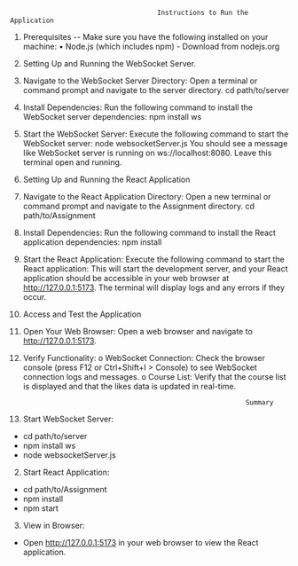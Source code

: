                                          Instructions to Run the Application
1. Prerequisites --
Make sure you have the following installed on your machine:
•	Node.js (which includes npm) - Download from nodejs.org
2. Setting Up and Running the WebSocket Server.
1.	Navigate to the WebSocket Server Directory:
Open a terminal or command prompt and navigate to the server directory.
cd path/to/server
2.	Install Dependencies:
Run the following command to install the WebSocket server dependencies:
npm install ws
3.	Start the WebSocket Server:
Execute the following command to start the WebSocket server:
node websocketServer.js
You should see a message like WebSocket server is running on ws://localhost:8080. Leave this terminal open and running.
3. Setting Up and Running the React Application
1.	Navigate to the React Application Directory:
Open a new terminal or command prompt and navigate to the Assignment directory.
cd path/to/Assignment
2.	Install Dependencies:
Run the following command to install the React application dependencies:
npm install
3.	Start the React Application:
Execute the following command to start the React application:
This will start the development server, and your React application should be accessible in your web browser at http://127.0.0.1:5173. The terminal will display logs and any errors if they occur.


4. Access and Test the Application
1.	Open Your Web Browser:
Open a web browser and navigate to http://127.0.0.1:5173.
2.	Verify Functionality:
o	WebSocket Connection: Check the browser console (press F12 or Ctrl+Shift+I > Console) to see WebSocket connection logs and messages.
o	Course List: Verify that the course list is displayed and that the likes data is updated in real-time.

                                                                Summary
1. Start WebSocket Server:
* cd path/to/server
* npm install ws
* node websocketServer.js
2.	Start React Application:
* cd path/to/Assignment
* npm install
* npm start
3.	View in Browser:
* Open http://127.0.0.1:5173 in your web browser to view the React application.

